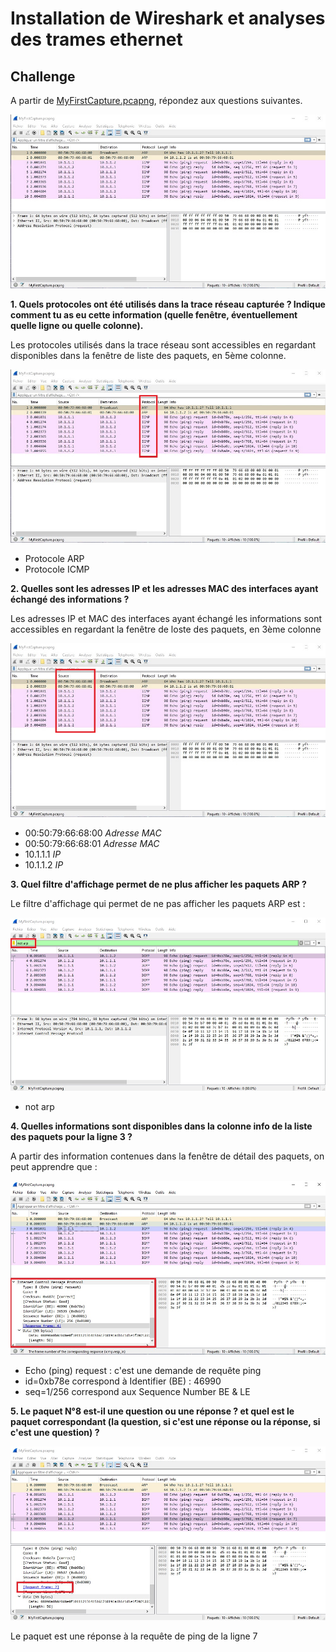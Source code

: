 # Installation de Wireshark et analyses des trames ethernet

## Challenge

A partir de  [MyFirstCapture.pcapng](https://github.com/WildCodeSchool/TSSR_Resources/raw/main/pcap/MyFirstCapture.pcapng), répondez aux questions suivantes.

![MyFirstCapture.pcapng](attachment/MyFirstCapture_Wireshark.jpg)

**1. Quels protocoles ont été utilisés dans la trace réseau capturée ? Indique comment tu as eu cette information (quelle fenêtre, éventuellement quelle ligne ou quelle colonne).**

Les protocoles utilisés dans la trace réseau sont accessibles en regardant disponibles dans la fenêtre de liste des paquets, en 5ème colonne.

![Réponse1](attachment/MyFirstCapture_Wireshark_01.jpg)

* Protocole ARP
* Protocole ICMP

**2. Quelles sont les adresses IP et les adresses MAC des interfaces ayant échangé des informations ?**

Les adresses IP et MAC des interfaces ayant échangé les informations sont accessibles en regardant la fenêtre de loste des paquets, en 3ème colonne

![Réponse2](attachment/MyFirstCapture_Wireshark_02.jpg)

* 00:50:79:66:68:00 _Adresse MAC_
* 00:50:79:66:68:01 _Adresse MAC_
* 10.1.1.1 _IP_
* 10.1.1.2 _IP_

**3. Quel filtre d'affichage permet de ne plus afficher les paquets ARP ?**

Le filtre d'affichage qui permet de ne pas afficher les paquets ARP est :

![Réponse3](attachment/MyFirstCapture_Wireshark_03.jpg)

* not arp

**4. Quelles informations sont disponibles dans la colonne info de la liste des paquets pour la ligne 3 ?**

A partir des information contenues dans la fenêtre de détail des paquets, on peut apprendre que :

![Réponse4](attachment/MyFirstCapture_Wireshark_04.jpg)

* Echo (ping) request : c'est une demande de requête ping
* id=0xb78e correspond à Identifier (BE) : 46990
* seq=1/256 correspond aux Sequence Number BE & LE
 
**5. Le paquet N°8 est-il une question ou une réponse ? et quel est le paquet correspondant (la question, si c'est une réponse ou la réponse, si c'est une question) ?**

![Réponse5](attachment/MyFirstCapture_Wireshark_05.jpg)

Le paquet est une réponse à la requête de ping de la ligne 7

